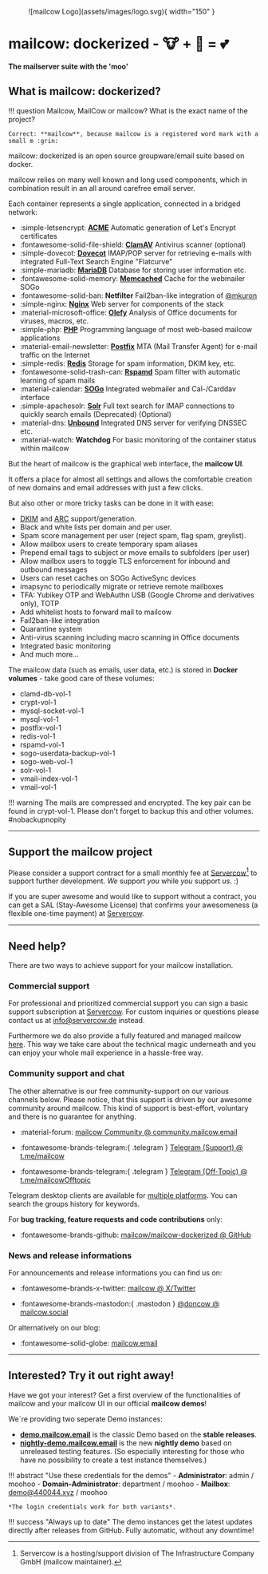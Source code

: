 <figure markdown>
  ![mailcow Logo](assets/images/logo.svg){ width="150" }
</figure>

# mailcow: dockerized - :cow: + :whale: = :two_hearts:
**The mailserver suite with the 'moo'**

## What is mailcow: dockerized?

!!! question
	Mailcow, MailCow or mailcow? What is the exact name of the project?

	Correct: **mailcow**, because mailcow is a registered word mark with a small m :grin:

mailcow: dockerized is an open source groupware/email suite based on docker.

mailcow relies on many well known and long used components, which in combination result in an all around carefree email server.

Each container represents a single application, connected in a bridged network:

<div class="grid cards" markdown>

- :simple-letsencrypt: [__ACME__](https://letsencrypt.org/) Automatic generation of Let's Encrypt certificates
- :fontawesome-solid-file-shield: [__ClamAV__](https://www.clamav.net/) Antivirus scanner (optional)
- :simple-dovecot: [__Dovecot__](https://www.dovecot.org/) IMAP/POP server for retrieving e-mails with integrated Full-Text Search Engine "Flatcurve"
- :simple-mariadb: [__MariaDB__](https://mariadb.org/) Database for storing user information etc.
- :fontawesome-solid-memory: [__Memcached__](https://www.memcached.org/) Cache for the webmailer SOGo
- :fontawesome-solid-ban: __Netfilter__ Fail2ban-like integration of [@mkuron](https://github.com/mkuron)
- :simple-nginx: [__Nginx__](https://nginx.org/) Web server for components of the stack
- :material-microsoft-office: [__Olefy__](https://github.com/HeinleinSupport/olefy) Analysis of Office documents for viruses, macros, etc.
- :simple-php: [__PHP__](https://php.net/) Programming language of most web-based mailcow applications
- :material-email-newsletter: [__Postfix__](http://www.postfix.org/) MTA (Mail Transfer Agent) for e-mail traffic on the Internet
- :simple-redis: [__Redis__](https://redis.io/) Storage for spam information, DKIM key, etc.
- :fontawesome-solid-trash-can: [__Rspamd__](https://www.rspamd.com/) Spam filter with automatic learning of spam mails
- :material-calendar: [__SOGo__](https://sogo.nu/) Integrated webmailer and Cal-/Carddav interface
- :simple-apachesolr: [__Solr__](https://solr.apache.org/) Full text search for IMAP connections to quickly search emails (Deprecated) (Optional)
- :material-dns: [__Unbound__](https://unbound.net/) Integrated DNS server for verifying DNSSEC etc.
- :material-watch: __Watchdog__ For basic monitoring of the container status within mailcow
</div>

But the heart of mailcow is the graphical web interface, the **mailcow UI**.

It offers a place for almost all settings and allows the comfortable creation of new domains and email addresses with just a few clicks.

But also other or more tricky tasks can be done in it with ease:

- [DKIM](http://dkim.org) and [ARC](http://arc-spec.org/) support/generation.
- Black and white lists per domain and per user.
- Spam score management per user (reject spam, flag spam, greylist).
- Allow mailbox users to create temporary spam aliases
- Prepend email tags to subject or move emails to subfolders (per user)
- Allow mailbox users to toggle TLS enforcement for inbound and outbound messages
- Users can reset caches on SOGo ActiveSync devices
- imapsync to periodically migrate or retrieve remote mailboxes
- TFA: Yubikey OTP and WebAuthn USB (Google Chrome and derivatives only), TOTP
- Add whitelist hosts to forward mail to mailcow
- Fail2ban-like integration
- Quarantine system
- Anti-virus scanning including macro scanning in Office documents
- Integrated basic monitoring
- And much more...

The mailcow data (such as emails, user data, etc.) is stored in **Docker volumes** - take good care of these volumes:

- clamd-db-vol-1
- crypt-vol-1
- mysql-socket-vol-1
- mysql-vol-1
- postfix-vol-1
- redis-vol-1
- rspamd-vol-1
- sogo-userdata-backup-vol-1
- sogo-web-vol-1
- solr-vol-1
- vmail-index-vol-1
- vmail-vol-1

!!! warning
	The mails are compressed and encrypted. The key pair can be found in crypt-vol-1. Please don't forget to backup this and other volumes. #nobackupnopity

---

## Support the mailcow project

Please consider a support contract for a small monthly fee at [Servercow](https://www.servercow.de/mailcow?lang=en#support)[^1] to support further development. _We_ support _you_ while _you_ support _us_. :)

If you are super awesome and would like to support without a contract, you can get a SAL (Stay-Awesome License) that confirms your awesomeness (a flexible one-time payment) at [Servercow](https://www.servercow.de/mailcow?lang=en#sal).

---

## Need help?

There are two ways to achieve support for your mailcow installation.

### Commercial support

For professional and prioritized commercial support you can sign a basic support subscription at [Servercow](https://www.servercow.de/mailcow?lang=en#support). For custom inquiries or questions please contact us at [info@servercow.de](mailto:info@servercow.de) instead.

Furthermore we do also provide a fully featured and managed mailcow [here](https://www.servercow.de/mailcow?lang=en#managed). This way we take care about the technical magic underneath and you can enjoy your whole mail experience in a hassle-free way.

### Community support and chat

The other alternative is our free community-support on our various channels below. Please notice, that this support is driven by our awesome community around mailcow. This kind of support is best-effort, voluntary and there is no guarantee for anything.

- :material-forum: [mailcow Community @ community.mailcow.email](https://community.mailcow.email)

- :fontawesome-brands-telegram:{ .telegram } [Telegram (Support) @ t.me/mailcow](https://t.me/mailcow)

- :fontawesome-brands-telegram:{ .telegram } [Telegram (Off-Topic) @ t.me/mailcowOfftopic](https://t.me/mailcowOfftopic)

Telegram desktop clients are available for [multiple platforms](https://desktop.telegram.org). You can search the groups history for keywords.

For **bug tracking, feature requests and code contributions** only:

- :fontawesome-brands-github: [mailcow/mailcow-dockerized @ GitHub](https://github.com/mailcow/mailcow-dockerized)

### News and release informations

For announcements and release informations you can find us on:

- :fontawesome-brands-x-twitter: [mailcow @ X/Twitter](https://twitter.com/mailcow_email)

- :fontawesome-brands-mastodon:{ .mastodon }  [@doncow @ mailcow.social](https://mailcow.social/@doncow)

Or alternatively on our blog:

- :fontawesome-solid-globe: [mailcow.email](https://mailcow.email)

---
## Interested? Try it out right away!

Have we got your interest? Get a first overview of the functionalities of mailcow and your mailcow UI in our official **mailcow demos**!

We´re providing two seperate Demo instances: 

+ **[demo.mailcow.email](https://demo.mailcow.email)** is the classic Demo based on the **stable releases**.
+ **[nightly-demo.mailcow.email](https://nightly-demo.mailcow.email)** is the new **nightly demo** based on unreleased testing features. (So especially interesting for those who have no possibility to create a test instance themselves.)

!!! abstract "Use these credentials for the demos"
	- **Administrator**: admin / moohoo
	- **Domain-Administrator**: department / moohoo
	- **Mailbox**: demo@440044.xyz / moohoo
	
	*The login credentials work for both variants*.

!!! success "Always up to date"
	The demo instances get the latest updates directly after releases from GitHub. Fully automatic, without any downtime!

[^1]: Servercow is a hosting/support division of The Infrastructure Company GmbH (mailcow maintainer).